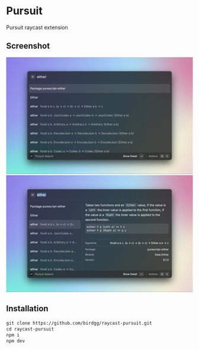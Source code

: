 # Pursuit

Pursuit raycast extension

## Screenshot
![screenshot1](./metadata/pursuit-1.png)
![screenshot2](./metadata/pursuit-2.png)

## Installation
```
git clone https://github.com/birdgg/raycast-pursuit.git
cd raycast-pursuit
npm i
npm dev
```